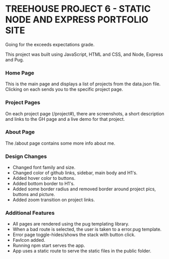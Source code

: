 # TREEHOUSE PROJECT 6 - STATIC NODE AND EXPRESS PORTFOLIO SITE

Going for the exceeds expectations grade.

This project was built using JavaScript, HTML and CSS, and Node, Express and Pug.

### Home Page
This is the main page and displays a list of projects from the data.json file. Clicking on each sends you to the specific project page.

### Project Pages
On each project page (/project#), there are screenshots, a short description and links to the GH page and a live demo for that project.

### About Page
The /about page contains some more info about me.

### Design Changes
- Changed font family and size.
- Changed color of github links, sidebar, main body and H1's.
- Added hover color to buttons.
- Added bottom border to H1's.
- Added some border radius and removed border around project pics, buttons and picture.
- Added zoom transition on project links.

### Additional Features
- All pages are rendered using the pug templating library.
- When a bad route is selected, the user is taken to a error.pug template.
- Error page toggle-hides/shows the stack with button click.
- FavIcon added.
- Running npm start serves the app.
- App uses a static route to serve the static files in the public folder.
